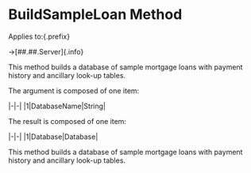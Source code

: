 # BuildSampleLoan Method

Applies to:{.prefix}

→[##.##.Server]{.info}

This method builds a database of sample mortgage loans with payment history and ancillary look-up tables.

The argument is composed of one item:

|-|-|
|1|DatabaseName|String|

The result is composed of one item:

|-|-|
|1|Database|Database|

This method builds a database of sample mortgage loans with payment history and ancillary look-up tables.


